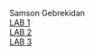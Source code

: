  Samson Gebrekidan    
[LAB 1](Cse15l-lab-1.md)  
[LAB 2](Cse15l-lab-2.md)  
[LAB 3](Cse15l-lab-3.md)


